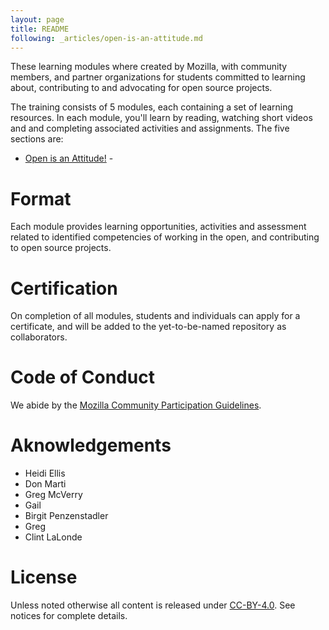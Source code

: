 ```yaml
---
layout: page
title: README
following: _articles/open-is-an-attitude.md
---
```


These learning modules where created by Mozilla, with community members, and partner organizations for students committed to learning about, contributing to and advocating for open source projects.

The training consists of 5 modules, each containing a set of learning resources. In each module, you'll learn by reading, watching short videos and and completing associated activities and assignments. The five sections are:

- [Open is an Attitude!]() -

# Format

Each module provides learning opportunities, activities and assessment related to identified competencies of working in the open, and contributing to open source projects.

# Certification

On completion of all modules, students and individuals can apply for a certificate, and will be added to the yet-to-be-named repository as collaborators.

# Code of Conduct

We abide by the [Mozilla Community Participation Guidelines](https://www.mozilla.org/en-US/about/governance/policies/participation/).

# Aknowledgements

- Heidi Ellis
- Don Marti
- Greg McVerry
- Gail
- Birgit Penzenstadler
- Greg
- Clint LaLonde

# License

Unless noted otherwise all content is released under [CC-BY-4.0](https://creativecommons.org/licenses/by/4.0/). See notices for complete details.
